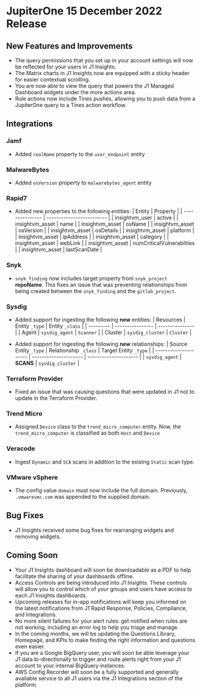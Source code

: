 # JupiterOne 15 December 2022 Release

## New Features and Improvements
- The query permissions that you set up in your account settings will now be reflected for your users in J1 Insights. 
- The Matrix charts in J1 Insights now are equipped with a sticky header for easier contextual scrolling. 
- You are now able to view the query that powers the J1 Managed Dashboard widgets under the more actions area. 
- Rule actions now include Tines pushes, allowing you to push data from a JupiterOne query to a Tines action workflow. 

## Integrations
### Jamf
  - Added `realName` property to the `user_endpoint` entity

### MalwareBytes
  - Added `osVersion` property to `malwarebytes_agent` entity

### Rapid7
  - Added new properties to the following entities:
    | Entity          | Property                  |
    | --------------- | ------------------------- |
    | insightvm_user  | active                    |
    | insightvm_asset | name                      |
    | insightvm_asset | osName                    |
    | insightvm_asset | osVersion                 |
    | insightvm_asset | osDetails                 |
    | insightvm_asset | platform                  |
    | insightvm_asset | ipAddress                 |
    | insightvm_asset | category                  |
    | insightvm_asset | webLink                   |
    | insightvm_asset | numCriticalVulnerabilties |
    | insightvm_asset | lastScanDate              |

### Snyk
  - `snyk_finding` now includes target property from `snyk_project` **repoName**.  This fixes an issue that was preventing relationships from being created between the `snyk_finding` and the `gitlab_project`.

### Sysdig
  - Added support for ingesting the following **new** entities:
    | Resources | Entity `_type`   | Entity `_class` |
    | --------- | ---------------- | --------------- |
    | Agent     | `sysdig_agent`   | `Scanner`       |
    | Cluster   | `sysdig_cluster` | `Cluster`       |

  - Added support for ingesting the following **new** relationships:
    | Source Entity `_type` | Relationship `_class` | Target Entity `_type` |
    | --------------------- | --------------------- | --------------------- |
    | `sysdig_agent`        | **SCANS**             | `sysdig_cluster`      |

### Terraform Provider
  - Fixed an issue that was causing questions that were updated in J1 not to update in the Terraform Provider.

### Trend Micro
  - Assigned `Device` class to the `trend_micro_computer` entity.  Now, the `trend_micro_computer` is classified as both `Host` and `Device`

### Veracode
  - Ingest `Dynamic` and `SCA` scans in addition to the existng `Static` scan type.

### VMware vSphere
  - The config value `domain` must now include the full domain.  Previously, `.vmwarevmc.com` was appended to the supplied domain.

## Bug Fixes
-  J1 Insights received some bug fixes for rearranging widgets and removing widgets.

## Coming Soon

- Your J1 Insights dashboard will soon be downloadable as a PDF to help facilitate the sharing of your dashboards offline. 
- Access Controls are being introduced into J1 Insights. These controls will allow you to control which of your groups and users have access to each J1 Insights dashboards.
- Upcoming releases for in-app notifications will keep you informed on the latest notifications from J1 Rapid Response, Policies, Compliance, and Integrations. 
- No more silent failures for your alert rules: get notified when rules are not working, including an error log to help you triage and manage.
- In the coming months, we will be updating the Questions Library, Homepage, and KPIs to make finding the right information and questions even easier.
- If you are a Google BigQuery user, you will soon be able leverage your J1 data bi-directionally to trigger and route alerts right from your J1 account to your internal BigQuery instances.
- AWS Config Recorder will soon be a fully supported and generally available service to all J1 users via the J1 Integrations section of the platform.
